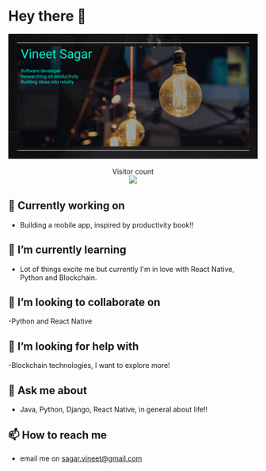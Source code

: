 # Hey there :wave:
<img src="https://github.com/vineetsagar/vineetsagar/blob/master/images/banner.png"/>
<p align="center"> 
  Visitor count<br>
  <img src="https://profile-counter.glitch.me/vineetsagar/count.svg" />
</p>

## 🔭 Currently working on 

- Building a mobile app, inspired by productivity book!!

## 🌱 I’m currently learning  

- Lot of things excite me but currently I'm in love with React Native, Python and Blockchain.

## 👯 I’m looking to collaborate on 

-Python and React Native

## 🤔 I’m looking for help with

-Blockchain technologies, I want to explore more!

## 💬 Ask me about

- Java, Python, Django, React Native, in general about life!!

## 📫 How to reach me

- email me on sagar.vineet@gmail.com


